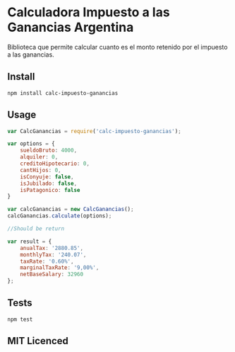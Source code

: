 Calculadora Impuesto a las Ganancias Argentina
=========

Biblioteca que permite calcular cuanto es el monto retenido por el impuesto a las ganancias.

## Install

    npm install calc-impuesto-ganancias

## Usage

```js
var CalcGanancias = require('calc-impuesto-ganancias');

var options = {
    sueldoBruto: 4000,
    alquiler: 0,
    creditoHipotecario: 0,
    cantHijos: 0,
    isConyuje: false,
    isJubilado: false,
    isPatagonico: false
}

var calcGanancias = new CalcGanancias();
calcGanancias.calculate(options);

//Should be return

var result = {
    anualTax: '2880.85',
    monthlyTax: '240.07',
    taxRate: '0.60%',
    marginalTaxRate: '9,00%',
    netBaseSalary: 32960
};


```
    
## Tests

  `npm test`

## MIT Licenced